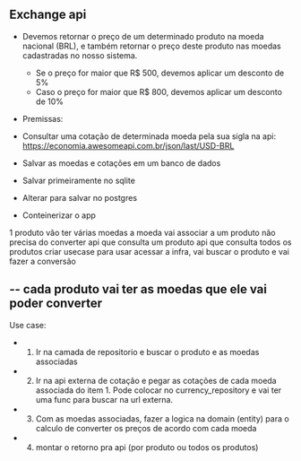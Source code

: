 ## Exchange api

- Devemos retornar o preço de um determinado produto na moeda nacional (BRL), e também retornar o preço deste produto  nas moedas cadastradas no nosso sistema.
    - Se o preço for maior que R$ 500, devemos aplicar um desconto de 5%
    - Caso o preço for maior que R$ 800, devemos aplicar um desconto de 10%


- Premissas:
 - Consultar uma cotação de determinada moeda pela sua sigla na api: https://economia.awesomeapi.com.br/json/last/USD-BRL
 - Salvar as moedas e cotações em um banco de dados
 - Salvar primeiramente no sqlite
 - Alterar para salvar no postgres
 - Conteinerizar o app

 1 produto vão ter várias moedas 
 a moeda vai associar a um produto 
 não precisa do converter 
 api que consulta um produto 
 api que consulta todos os produtos 
 criar usecase para usar acessar a infra, vai buscar o produto 
 e vai fazer a conversão 
 
 --
 cada produto vai ter as moedas que ele vai poder converter 
 --
 
 Use case:
 - 1) Ir na camada de repositorio e buscar o produto e as moedas associadas 
 - 2) Ir na api externa de cotação e pegar as cotações de cada moeda associada do item 1. Pode colocar no currency_repository e vai ter uma func para buscar na url externa.
 - 3) Com as moedas associadas, fazer a logica na domain (entity) para o calculo de converter os preços de acordo com cada moeda
 - 4) montar o retorno pra api (por produto ou todos os produtos)
